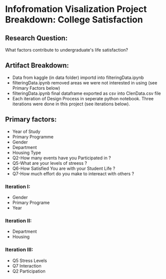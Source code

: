 # Infofromation Visalization Project Breakdown: College Satisfaction

## Research Question: 
What factors contribute to undergraduate's life satisfaction?

## Artifact Breakdown:
- Data from kaggle (in data folder) importd into filteringData.ipynb
- filteringData.ipynb removed areas we were not interested in using (see Primary Factors below)
- filteringData.ipynb final dataframe exported as csv into ClenData.csv file
- Each iteration of Design Process in seperate python notebook. Three iterations were done in this project (see iterations below).

## Primary factors:
 - Year of Study
 - Primary Programme
 - Gender
 - Department
 - Housing Type
 - Q2-How many events have you Participated in ?
 - Q5-What are your levels of streess ?
 - Q6-How Satisfied You are with your Student Life ?
 - Q7-How much effort do you make to intereact with others ?

### Iteration I:
 - Gender
 - Primary Programe
 - Year

### Iteration II:
 - Department
 - Housing
 
 ### Iteration III:
  - Q5 Stress Levels
  - Q7 Interaction
  - Q2 Participation
